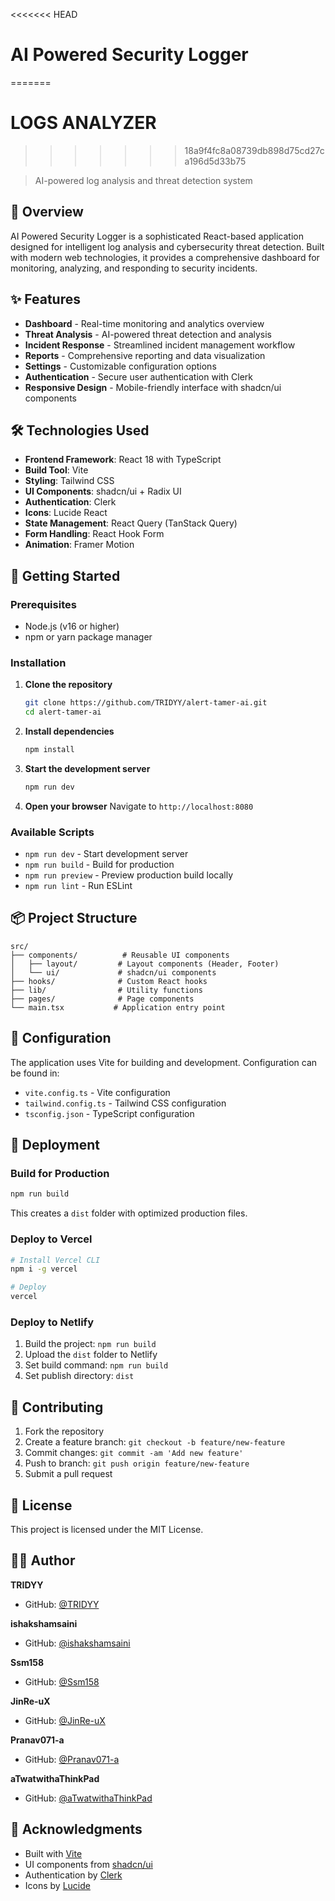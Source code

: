 <<<<<<< HEAD
# AI Powered Security Logger
=======
# LOGS ANALYZER
>>>>>>> 18a9f4fc8a08739db898d75cd27ca196d5d33b75

> AI-powered log analysis and threat detection system

## 🚀 Overview

AI Powered Security Logger is a sophisticated React-based application designed for intelligent log analysis and cybersecurity threat detection. Built with modern web technologies, it provides a comprehensive dashboard for monitoring, analyzing, and responding to security incidents.

## ✨ Features

- **Dashboard** - Real-time monitoring and analytics overview
- **Threat Analysis** - AI-powered threat detection and analysis
- **Incident Response** - Streamlined incident management workflow
- **Reports** - Comprehensive reporting and data visualization
- **Settings** - Customizable configuration options
- **Authentication** - Secure user authentication with Clerk
- **Responsive Design** - Mobile-friendly interface with shadcn/ui components

## 🛠️ Technologies Used

- **Frontend Framework**: React 18 with TypeScript
- **Build Tool**: Vite
- **Styling**: Tailwind CSS
- **UI Components**: shadcn/ui + Radix UI
- **Authentication**: Clerk
- **Icons**: Lucide React
- **State Management**: React Query (TanStack Query)
- **Form Handling**: React Hook Form
- **Animation**: Framer Motion

## 🚀 Getting Started

### Prerequisites

- Node.js (v16 or higher)
- npm or yarn package manager

### Installation

1. **Clone the repository**
   ```bash
   git clone https://github.com/TRIDYY/alert-tamer-ai.git
   cd alert-tamer-ai
   ```

2. **Install dependencies**
   ```bash
   npm install
   ```

3. **Start the development server**
   ```bash
   npm run dev
   ```

4. **Open your browser**
   Navigate to `http://localhost:8080`

### Available Scripts

- `npm run dev` - Start development server
- `npm run build` - Build for production
- `npm run preview` - Preview production build locally
- `npm run lint` - Run ESLint

## 📦 Project Structure

```
src/
├── components/          # Reusable UI components
│   ├── layout/         # Layout components (Header, Footer)
│   └── ui/             # shadcn/ui components
├── hooks/              # Custom React hooks
├── lib/                # Utility functions
├── pages/              # Page components
└── main.tsx           # Application entry point
```

## 🔧 Configuration

The application uses Vite for building and development. Configuration can be found in:

- `vite.config.ts` - Vite configuration
- `tailwind.config.ts` - Tailwind CSS configuration
- `tsconfig.json` - TypeScript configuration

## 🚀 Deployment

### Build for Production

```bash
npm run build
```

This creates a `dist` folder with optimized production files.

### Deploy to Vercel

```bash
# Install Vercel CLI
npm i -g vercel

# Deploy
vercel
```

### Deploy to Netlify

1. Build the project: `npm run build`
2. Upload the `dist` folder to Netlify
3. Set build command: `npm run build`
4. Set publish directory: `dist`

## 🤝 Contributing

1. Fork the repository
2. Create a feature branch: `git checkout -b feature/new-feature`
3. Commit changes: `git commit -am 'Add new feature'`
4. Push to branch: `git push origin feature/new-feature`
5. Submit a pull request

## 📄 License

This project is licensed under the MIT License.

## 👨‍💻 Author

**TRIDYY**
- GitHub: [@TRIDYY](https://github.com/TRIDYY)

**ishakshamsaini**
- GitHub: [@ishakshamsaini](https://github.com/ishakshamsaini)

**Ssm158**
- GitHub: [@Ssm158](https://github.com/Ssm158)

**JinRe-uX**
- GitHub: [@JinRe-uX](https://github.com/JinRe-uX)

**Pranav071-a**
- GitHub: [@Pranav071-a](https://github.com/Pranav071-a)

**aTwatwithaThinkPad**
- GitHub: [@aTwatwithaThinkPad](https://github.com/aTwatwithaThinkPad)

## 🙏 Acknowledgments

- Built with [Vite](https://vitejs.dev/)
- UI components from [shadcn/ui](https://ui.shadcn.com/)
- Authentication by [Clerk](https://clerk.com/)
- Icons by [Lucide](https://lucide.dev/)
